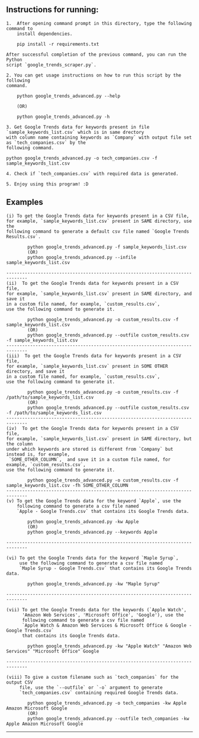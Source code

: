 ## Instructions for running:

    1.  After opening command prompt in this directory, type the following command to 
        install dependencies.
        
        pip install -r requirements.txt

    After successful completion of the previous command, you can run the Python 
    script `google_trends_scraper.py`.

    2. You can get usage instructions on how to run this script by the following 
    command.

        python google_trends_advanced.py --help

        (OR)
        
        python google_trends_advanced.py -h

    3. Get Google Trends data for keywords present in file `sample_keywords_list.csv` which is in same drectory
    with column name containing keywords as `Company` with output file set as `tech_companies.csv` by the 
    following command.

    python google_trends_advanced.py -o tech_companies.csv -f sample_keywords_list.csv

    4. Check if `tech_companies.csv` with required data is generated.

    5. Enjoy using this program! :D




## Examples

    (i) To get the Google Trends data for keywords present in a CSV file, 
    for example, `sample_keywords_list.csv` present in SAME directory, use the 
    following command to generate a default csv file named `Google Trends Results.csv`.

            python google_trends_advanced.py -f sample_keywords_list.csv
            (OR)
            python google_trends_advanced.py --infile sample_keywords_list.csv
    
    ------------------------------------------------------------------------------
    (ii)  To get the Google Trends data for keywords present in a CSV file, 
    for example, `sample_keywords_list.csv` present in SAME directory, and save it 
    in a custom file named, for example, `custom_results.csv`, 
    use the following command to generate it.

            python google_trends_advanced.py -o custom_results.csv -f sample_keywords_list.csv
            (OR)
            python google_trends_advanced.py --outfile custom_results.csv -f sample_keywords_list.csv
    ------------------------------------------------------------------------------
    (iii)  To get the Google Trends data for keywords present in a CSV file, 
    for example, `sample_keywords_list.csv` present in SOME OTHER directory, and save it 
    in a custom file named, for example, `custom_results.csv`, 
    use the following command to generate it.

            python google_trends_advanced.py -o custom_results.csv -f /path/to/sample_keywords_list.csv
            (OR)
            python google_trends_advanced.py --outfile custom_results.csv -f /path/to/sample_keywords_list.csv
    ------------------------------------------------------------------------------
    (iv)  To get the Google Trends data for keywords present in a CSV file, 
    for example, `sample_keywords_list.csv` present in SAME directory, but the column 
    under which keywords are stored is different from `Company` but instead is, for example,
     `SOME_OTHER_COLUMN`,  and save it in a custom file named, for example, `custom_results.csv`,
    use the following command to generate it.

            python google_trends_advanced.py -o custom_results.csv -f sample_keywords_list.csv -fh SOME_OTHER_COLUMN
    ------------------------------------------------------------------------------
    (v) To get the Google Trends data for the keyword `Apple`, use the
        following command to generate a csv file named 
        `Apple - Google Trends.csv` that contains its Google Trends data.

            python google_trends_advanced.py -kw Apple
            (OR)
            python google_trends_advanced.py --keywords Apple
    
    ------------------------------------------------------------------------------
    
    (vi) To get the Google Trends data for the keyword `Maple Syrup`,
         use the following command to generate a csv file named 
         `Maple Syrup - Google Trends.csv` that contains its Google Trends data.

            python google_trends_advanced.py -kw "Maple Syrup"

    ------------------------------------------------------------------------------

    (vii) To get the Google Trends data for the keywords (`Apple Watch', 
          'Amazon Web Services', 'Microsoft Office', 'Google'), use the 
          following command to generate a csv file named 
          `Apple Watch & Amazon Web Services & Microsoft Office & Google - Google Trends.csv`
          that contains its Google Trends data.
        
            python google_trends_advanced.py -kw "Apple Watch" "Amazon Web Services" "Microsoft Office" Google

    ------------------------------------------------------------------------------
    
    (viii) To give a custom filename such as `tech_companies` for the output CSV
         file, use the `--outfile` or `-o` argument to generate 
         `tech_companies.csv` containing required Google Trends data.

            python google_trends_advanced.py -o tech_companies -kw Apple Amazon Microsoft Google
            (OR)
            python google_trends_advanced.py --outfile tech_companies -kw Apple Amazon Microsoft Google



-----------------------------------------------------------------------------------------------------
